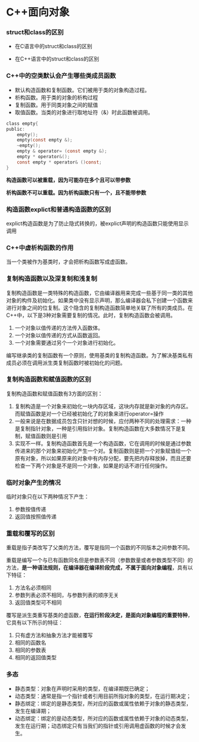 # C++面向对象

### struct和class的区别

* 在C语言中的struct和class的区别



* 在C++语言中的struct和class的区别



### C++中的空类默认会产生哪些类成员函数

+ 默认构造函数和复制函数。它们被用于类的对象构造过程。
+ 析构函数。用于类的对象的析构过程
+ 复制函数。用于同类对象之间的赋值
+ 取值函数。当类的对象进行取地址符（&）时此函数被调用。
```c
class empty{
public:
    empty();
    empty(const empty &);
    ~empty();
    empty & operator= (const empty &);
    empty * operator&();
    const empty * operator& ()const;
}
```

**构造函数可以被重载，因为可能存在多个且可以带参数**

**析构函数不可以重载。因为析构函数只有一个，且不能带参数**

### 构造函数explict和普通构造函数的区别

explict构造函数是为了防止隐式转换的，被explict声明的构造函数只能使用显示调用


### C++中虚析构函数的作用

当一个类被作为基类时，才会把析构函数写成虚函数。

### 复制构造函数以及深复制和浅复制

复制构造函数是一类特殊的构造函数，它由编译器用来完成一些基于同一类的其他对象的构件及初始化。如果类中没有显示声明，那么编译器会私下创建一个函数来进行对象之间的位复制。这个隐含的复制构造函数简单地关联了所有的类成员。在C++中，以下是3种对象需要复制的情况。此时，复制构造函数会被调用。

1. 一个对象以值传递的方法传入函数体。
2. 一个对象以值传递的方式从函数返回。
3. 一个对象需要通过另个一个对象进行初始化。

编写继承类的复制函数有一个原则，使用基类的复制构造函数。为了解决基类私有成员必须在调用派生类复制函数时被初始化的问题。

### 复制构造函数和赋值函数的区别

复制构造函数和赋值函数有3方面的区别：

1. 复制构造是一个对象来初始化一块内存区域，这块内存就是新对象的内存区。而赋值函数是对一个已经被初始化了的对象来进行operator=操作
2. 一般来说是在数据成员包含只针对想的时候，应付两种不同的处理需求：一种是复制指针对象，一种是引用指针对象。复制构造函数在大多数情况下是复制，赋值函数则是引用
3. 实现不一样。复制构造函数首先是一个构造函数，它在调用的时候是通过参数传进来的那个对象来初始化产生一个对。复制函数则是把一个对象赋值给一个原有对象，所以如果原来的对象中有内存分配，要先把内存释放掉，而且还要检查一下两个对象是不是同一个对象，如果是的话不进行任何操作。

### 临时对象产生的情况

临时对象只在以下两种情况下产生：

1. 参数按值传递
2. 返回值按照值传递

### 重载和覆写的区别

重载是指子类改写了父类的方法，覆写是指同一个函数的不同版本之间参数不同。

重载是编写一个与已有函数同名但是参数表不同（参数数量或者参数类型不同）的方法，**是一种语法规则，在编译器在编译阶段完成，不属于面向对象编程**，具有以下特征：
1. 方法名必须相同
2. 参数列表必须不相同，与参数列表的顺序无关
3. 返回值类型可不相同

覆写是派生类重写基类的虚函数，**在运行阶段决定，是面向对象编程的重要特种**，它具有以下所示的特征：
1. 只有虚方法和抽象方法才能被覆写
2. 相同的函数名
3. 相同的参数表
4. 相同的返回值类型

### 多态

+ 静态类型：对象在声明时采用的类型，在编译期既已确定；
+ 动态类型：通常是指一个指针或者引用目前所指对象的类型，在运行期决定；
+ 静态绑定：绑定的是静态类型，所对应的函数或属性依赖于对象的静态类型，发生在编译期；
+ 动态绑定：绑定的是动态类型，所对应的函数或属性依赖于对象的动态类型，发生在运行期；动态绑定只有当我们的指针或引用调用虚函数的时候才会发生。